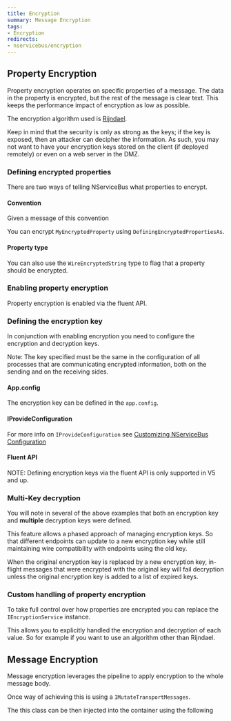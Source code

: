 ```yaml
---
title: Encryption
summary: Message Encryption
tags:
- Encryption
redirects:
- nservicebus/encryption
---
```


## Property Encryption

Property encryption operates on specific properties of a message. The data in the property is encrypted, but the rest of the message is clear text. This keeps the performance impact of encryption as low as possible. 

The encryption algorithm used is [Rijndael](https://msdn.microsoft.com/en-us/library/system.security.cryptography.rijndael.aspx).

Keep in mind that the security is only as strong as the keys; if the key is exposed, then an attacker can decipher the information. As such, you may not want to have your encryption keys stored on the client (if deployed remotely) or even on a web server in the DMZ. 

### Defining encrypted properties

There are two ways of telling NServiceBus what properties to encrypt.

#### Convention 

Given a message of this convention 

<!-- import MessageForEncryptionConvention -->

You can encrypt `MyEncryptedProperty` using `DefiningEncryptedPropertiesAs`.

<!-- import DefiningEncryptedPropertiesAs -->

#### Property type

You can also use the `WireEncryptedString` type to flag that a property should be encrypted.

<!-- import MessageWithEncryptedProperty --> 

### Enabling property encryption

Property encryption is enabled via the fluent API.

<!-- import EncryptionServiceSimple -->

### Defining the encryption key

In conjunction with enabling encryption you need to configure the encryption and decryption keys.

Note: The key specified must be the same in the configuration of all processes that are communicating encrypted information, both on the sending and on the receiving sides.

#### App.config

The encryption key can be defined in the `app.config`.

<!-- import EncryptionFromAppConfig --> 
 
#### IProvideConfiguration

<!-- import EncryptionFromIProvideConfiguration -->

For more info on `IProvideConfiguration` see [Customizing NServiceBus Configuration](/nservicebus/hosting/custom-configuration-providers.md)

#### Fluent API

NOTE: Defining encryption keys via the fluent API is only supported in V5 and up. 

<!-- import EncryptionFromFluentAPI -->

### Multi-Key decryption 

You will note in several of the above examples that both an encryption key and **multiple** decryption keys were defined.

This feature allows a phased approach of managing encryption keys. So that different endpoints can update to a new encryption key while still maintaining wire compatibility with endpoints using the old key.

When the original encryption key is replaced by a new encryption key, in-flight messages that were encrypted with the original key will fail decryption unless the original encryption key is added to a list of expired keys. 

### Custom handling of property encryption

To take full control over how properties are encrypted you can replace the `IEncryptionService` instance.

This allows you to explicitly handled the encryption and decryption of each value. So for example if you want to use an algorithm other than Rijndael.

<!-- import EncryptionFromIEncryptionService -->

## Message Encryption

Message encryption leverages the pipeline to apply encryption to the whole message body.

Once way of achieving this is using a `IMutateTransportMessages`.

<!-- import MessageBodyEncryptor -->

The this class can be then injected into the container using the following

<!-- import UsingMessageBodyEncryptor -->
